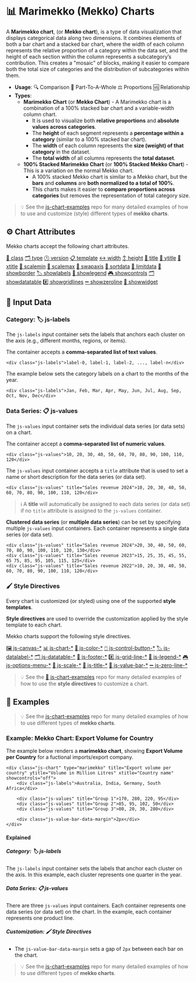 # 📊 Marimekko (Mekko) Charts

A **Marimekko chart**, (or **Mekko chart**), is a type of data visualization that displays categorical data along two dimensions. It combines elements of both a bar chart and a stacked bar chart, where the width of each column represents the relative proportion of a category within the data set, and the height of each section within the column represents a subcategory’s contribution. This creates a "mosaic" of blocks, making it easier to compare both the total size of categories and the distribution of subcategories within them.

 - **Usage**: 🔍 Comparison 🥧 Part-To-A-Whole ⚖️ Proportions 🆚 Relationship
 - **Types**:
   - **Marimekko Chart** (or **Mekko Chart**) - A Marimekko chart is a combination of a 100% stacked bar chart and a variable-width column chart.
     - It is used to visualize both **relative proportions** and **absolute values across categories**.
     - The **height** of each segment represents a **percentage within a category** (similar to a 100% stacked bar chart).
     - The **width** of each column represents the **size (weight) of that category** in the dataset.
     - The **total width** of all columns represents the **total dataset**.
   - **100% Stacked Marimekko Chart** (or **100% Stacked Mekko Chart**) - This is a variation on the normal Mekko chart.
     - A 100% stacked Mekko chart is similar to a Mekko chart, but the **bars** and **columns** are **both normalized to a total of 100%**.
     - This charts makes it easier to **compare proportions across categories** but removes the representation of total category size.

> 💡 See the [js-chart-examples](https://github.com/wrathtafarian/js-chart-examples/charts/mekko%20charts.md) repo for many detailed examples of how to use and customize (style) different types of **mekko charts**.

## ⚙️ Chart Attributes

Mekko charts accept the following chart attributes.

[🧱 class](../Chart%20Attributes.md#-class)
[🗂️ type](../Chart%20Attributes.md#-type)
[🕒 version](../Chart%20Attributes.md#-version)
[📋 template](../Chart%20Attributes.md#-template)
[↔️ width](../Chart%20Attributes.md#-width)
[↕️ height](../Chart%20Attributes.md#-height)
[📄 title](../Chart%20Attributes.md#-title)
[📄 ytitle](../Chart%20Attributes.md#-ytitle)
[📄 xtitle](../Chart%20Attributes.md#-xtitle)
[📏 scalemin](../Chart%20Attributes.md#-scalemin)
[📏 scalemax](../Chart%20Attributes.md#-scalemax)
[🔄 swapaxis](../Chart%20Attributes.md#-swapaxis)
[🔽 sortdata](../Chart%20Attributes.md#-sortdata)
[🚫 limitdata](../Chart%20Attributes.md#-limitdata)
[🔲 showborder](../Chart%20Attributes.md#-showborder)
[🏷️ showlabels](../Chart%20Attributes.md#-showlabels)
[📘 showlegend](../Chart%20Attributes.md#-showlegend)
[🎮 showcontrols](../Chart%20Attributes.md#-showcontrols)
[🗂️ showdatatable](../Chart%20Attributes.md#-showdatatable)
[#️⃣ showgridlines](../Chart%20Attributes.md#-showgridlines)
[➖ showzeroline](../Chart%20Attributes.md#-showzeroline)
[📲 showwidget](../Chart%20Attributes.md#-showwidget)

## 🧱 Input Data

### Category: 🏷️ js-labels

The `js-labels` input container sets the labels that anchors each cluster on the axis (e.g., different months, regions, or items).

The container accepts a **comma-separated list of text values**.

```
<div class="js-labels">label-0, label-1, label-2, ..., label-n</div>
```

The example below sets the category labels on a chart to the months of the year.

```
<div class="js-labels">Jan, Feb, Mar, Apr, May, Jun, Jul, Aug, Sep, Oct, Nov, Dec</div>
```

### Data Series: 📋 js-values

The `js-values` input container sets the individual data series (or data sets) on a chart.

The container accept a **comma-separated list of numeric values**.

```
<div class="js-values">10, 20, 30, 40, 50, 60, 70, 80, 90, 100, 110, 120</div>
```

The `js-values` input container accepts a `title` attribute that is used to set a name or short description for the data series (or data set).

```
<div class="js-values" title="Sales revenue 2024">10, 20, 30, 40, 50, 60, 70, 80, 90, 100, 110, 120</div>
```

> ℹ️ A **title** will automatically be assigned to each data series (or data set) if no `title` attribute is assigned to the `js-values` container.

**Clustered data series** (or **multiple data series**) can be set by specifying multiple `js-values` input containers. Each container represents a single data series (or data set).

```
<div class="js-values" title="Sales revenue 2024">20, 30, 40, 50, 60, 70, 80, 90, 100, 110, 120, 130</div>
<div class="js-values" title="Sales revenue 2023">15, 25, 35, 45, 55, 65 75, 85, 95, 105, 115, 125</div>
<div class="js-values" title="Sales revenue 2022">10, 20, 30, 40, 50, 60, 70, 80, 90, 100, 110, 120</div>
```

### 🖌️ Style Directives

Every chart is customized (or styled) using one of the supported **style templates**.

**Style directives** are used to override the customization applied by the style template to each chart.

Mekko charts support the following style directives.

[🖼️ js-canvas-*](../directives/Style%20Directive%20Canvas.md)
[📊 js-chart-*](../directives/Style%20Directive%20Canvas.md)
[🎨 js-color-*](../directives/Style%20Directive%20Color.md)
[🖱️ js-control-button-*](../directives/Style%20Directive%20Control%20Button.md)
[🏷️ js-datalabel-*](../directives/Style%20Directive%20Data%20Label.md)
[🗂️ js-datatable-*](../directives/Style%20Directive%20Data%20Table.md)
[🦶 js-footer-*](../directives/Style%20Directive%20Footer.md)
#[️⃣ js-grid-line-*](../directives/Style%20Directive%20Grid%20Line.md)
[📘 js-legend-*](../directives/Style%20Directive%20Legend.md)
[🎮 js-options-menu-*](../directives/Style%20Directive%20Options%20Menu.md)
[📏 js-scale-*](../directives/Style%20Directive%20Scale.md)
[📄 js-title-*](../directives/Style%20Directive%20Title.md)
[🧱 js-value-bar-*](../directives/Style%20Directive%20Value%20Bar.md)
[➖ js-zero-line-*](../directives/Style%20Directive%20Zero%20Line.md)

> 💡 See the [👀 js-chart-examples](https://github.com/wrathtafarian/js-chart-examples) repo for many detailed examples of how to use the **style directives** to customize a chart.

## 👀 Examples

> 💡 See the [js-chart-examples](https://github.com/wrathtafarian/js-chart-examples/charts/mekko%20charts.md) repo for many detailed examples of how to use different types of **mekko charts**.

### Example: Mekko Chart: Export Volume for Country

The example below renders a **marimekko chart**, showing **Export Volume per Country** for a fuctional imports/export company.

```
<div class="js-chart" type="marimekko" title="Export volume per country" ytitle="Volume in Million Litres" xtitle="Country name" showcontrols="off">
    <div class="js-labels">Australia, India, Germany, South Africa</div>

    <div class="js-values" title="Group 1">170, 280, 220, 95</div>
    <div class="js-values" title="Group 2">85, 95, 102, 50</div>
    <div class="js-values" title="Group 3">80, 20, 30, 280</div>

    <div class="js-value-bar-data-margin">2px</div>
</div>
```

#### Explained

##### Category: 🏷️ js-labels

The `js-labels` input container sets the labels that anchor each cluster on the axis. In this example, each cluster represents one quarter in the year.

##### Data Series: 📋 js-values

There are three `js-values` input containers. Each container represents one data series (or data set) on the chart. In the example, each container represents one product line.

##### Customization: 🖌️ Style Directives

 - The `js-value-bar-data-margin` sets a gap of `2px` between each bar on the chart.

> 💡 See the [js-chart-examples](https://github.com/wrathtafarian/js-chart-examples/charts/mekko%20charts.md) repo for many detailed examples of how to use different types of **mekko charts**.